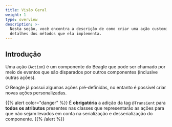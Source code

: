 ```yaml
---
title: Visão Geral
weight: 1
type: overview
description: >-
  Nesta seção, você encontra a descrição de como criar uma ação customizada e
  detalhes dos métodos que ela implementa.
---
```


## Introdução

Uma ação \(`Action`\) é um componente do Beagle que pode ser chamado por meio de eventos que são disparados por outros componentes \(inclusive outras ações\).

O Beagle já possui algumas ações pré-definidas, no entanto é possível criar novas ações personalizadas.

{{% alert color="danger" %}}
É **obrigatória** a adição da tag `@Transient` para **todos os atributos** presentes nas classes que representarão as ações para que não sejam levados em conta na serialização e desserialização do componente.
{{% /alert %}}